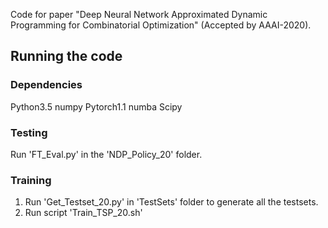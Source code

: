 Code for paper "Deep Neural Network Approximated Dynamic Programming for Combinatorial Optimization" (Accepted by AAAI-2020). 

## Running the code

### Dependencies
Python3.5
numpy
Pytorch1.1
numba
Scipy

### Testing
Run 'FT_Eval.py' in the 'NDP_Policy_20' folder.
### Training
1. Run 'Get_Testset_20.py' in 'TestSets' folder to generate all the testsets.
2. Run script 'Train_TSP_20.sh'
